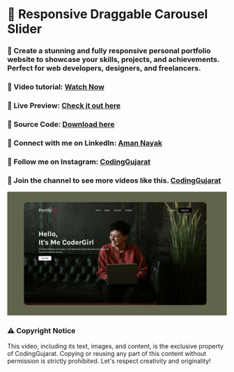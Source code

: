 # 🎥 Responsive Draggable Carousel Slider
### 🚀 Create a stunning and fully responsive personal portfolio website to showcase your skills, projects, and achievements. Perfect for web developers, designers, and freelancers.

### 🎥 Video tutorial: [Watch Now](https://youtu.be/us8RVfR166Y)

### 🌟 Live Preview: [Check it out here](https://codinggujaratweb.github.io/Create-Responsive-Personal-Portfolio-Website-CoderGirl/)
### 📂 Source Code: [Download here](https://github.com/codinggujaratweb/Create-Responsive-Personal-Portfolio-Website-CoderGirl)

### 💼 Connect with me on LinkedIn:  [Aman Nayak](https://www.linkedin.com/in/amanayak/)
### 📸 Follow me on Instagram:  [CodingGujarat](https://instagram.com/codinggujarat/)

### 💙 Join the channel to see more videos like this. [CodingGujarat](https://www.youtube.com/@CodingGujarat)
![preview img](/preview.png)

### ⚠️ Copyright Notice
This video, including its text, images, and content, is the exclusive property of CodingGujarat. Copying or reusing any part of this content without permission is strictly prohibited. Let's respect creativity and originality!

